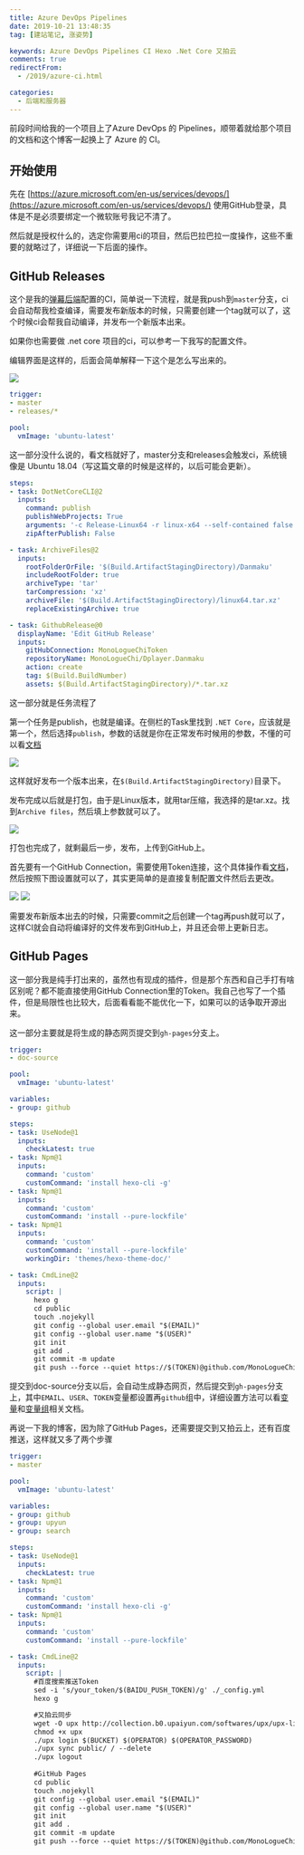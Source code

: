 ```yaml
---
title: Azure DevOps Pipelines
date: 2019-10-21 13:48:35
tag: [建站笔记, 涨姿势]

keywords: Azure DevOps Pipelines CI Hexo .Net Core 又拍云
comments: true
redirectFrom:
  - /2019/azure-ci.html

categories:
  - 后端和服务器
---
```


前段时间给我的一个项目上了Azure DevOps 的 Pipelines，顺带着就给那个项目的文档和这个博客一起换上了 Azure 的 CI。

<!-- more -->

## 开始使用

先在 [https://azure.microsoft.com/en-us/services/devops/](https://azure.microsoft.com/en-us/services/devops/) 使用GitHub登录，具体是不是必须要绑定一个微软账号我记不清了。

然后就是授权什么的，选定你需要用ci的项目，然后巴拉巴拉一度操作，这些不重要的就略过了，详细说一下后面的操作。

## GitHub Releases

这个是我的[弹幕后端](https://github.com/MonoLogueChi/Dplayer.Danmaku)配置的CI，简单说一下流程，就是我push到`master`分支，ci会自动帮我检查编译，需要发布新版本的时候，只需要创建一个tag就可以了，这个时候ci会帮我自动编译，并发布一个新版本出来。

如果你也需要做 .net core 项目的ci，可以参考一下我写的配置文件。

编辑界面是这样的，后面会简单解释一下这个是怎么写出来的。

![](./img/Snipaste_2019-10-21_10-47-48.png)

```yaml azure-pipelines.yml
trigger:
- master
- releases/*

pool:
  vmImage: 'ubuntu-latest'
```
这一部分没什么说的，看文档就好了，master分支和releases会触发ci，系统镜像是 Ubuntu 18.04（写这篇文章的时候是这样的，以后可能会更新）。

```yaml azure-pipelines.yml
steps:
- task: DotNetCoreCLI@2
  inputs:
    command: publish
    publishWebProjects: True
    arguments: '-c Release-Linux64 -r linux-x64 --self-contained false --output $(Build.ArtifactStagingDirectory)'
    zipAfterPublish: False

- task: ArchiveFiles@2
  inputs:
    rootFolderOrFile: '$(Build.ArtifactStagingDirectory)/Danmaku'
    includeRootFolder: true
    archiveType: 'tar'
    tarCompression: 'xz'
    archiveFile: '$(Build.ArtifactStagingDirectory)/linux64.tar.xz'
    replaceExistingArchive: true

- task: GithubRelease@0
  displayName: 'Edit GitHub Release'
  inputs:
    gitHubConnection: MonoLogueChiToken
    repositoryName: MonoLogueChi/Dplayer.Danmaku
    action: create
    tag: $(Build.BuildNumber)
    assets: $(Build.ArtifactStagingDirectory)/*.tar.xz

```

这一部分就是任务流程了

第一个任务是publish，也就是编译。在侧栏的Task里找到 `.NET Core`，应该就是第一个，然后选择`publish`，参数的话就是你在正常发布时候用的参数，不懂的可以看[文档](https://docs.microsoft.com/zh-cn/dotnet/core/tools/dotnet-publish)

![](./img/Snipaste_2019-10-21_11-03-35.png)

这样就好发布一个版本出来，在`$(Build.ArtifactStagingDirectory)`目录下。

发布完成以后就是打包，由于是Linux版本，就用tar压缩，我选择的是tar.xz。找到`Archive files`，然后填上参数就可以了。

![](./img/Snipaste_2019-10-21_12-02-20.png)

打包也完成了，就剩最后一步，发布，上传到GitHub上。

首先要有一个GitHub Connection，需要使用Token连接，这个具体操作看[文档](https://docs.microsoft.com/en-us/azure/devops/pipelines/library/service-endpoints?view=azure-devops&tabs=yaml#sep-github)，然后按照下图设置就可以了，其实更简单的是直接复制配置文件然后去更改。

![](./img/Snipaste_2019-10-21_14-11-22.png) ![](./img/Snipaste_2019-10-21_14-11-51.png)

需要发布新版本出去的时候，只需要commit之后创建一个tag再push就可以了，这样CI就会自动将编译好的文件发布到GitHub上，并且还会带上更新日志。

## GitHub Pages

这一部分我是纯手打出来的，虽然也有现成的插件，但是那个东西和自己手打有啥区别呢？都不能直接使用GitHub Connection里的Token。我自己也写了一个插件，但是局限性也比较大，后面看看能不能优化一下，如果可以的话争取开源出来。

这一部分主要就是将生成的静态网页提交到`gh-pages`分支上。

```yml azure-pipelines.yml
trigger:
- doc-source

pool:
  vmImage: 'ubuntu-latest'

variables:
- group: github

steps:
- task: UseNode@1
  inputs:
    checkLatest: true
- task: Npm@1
  inputs:
    command: 'custom'
    customCommand: 'install hexo-cli -g'
- task: Npm@1
  inputs:
    command: 'custom'
    customCommand: 'install --pure-lockfile'
- task: Npm@1
  inputs:
    command: 'custom'
    customCommand: 'install --pure-lockfile'
    workingDir: 'themes/hexo-theme-doc/'

- task: CmdLine@2
  inputs:
    script: |
      hexo g
      cd public
      touch .nojekyll
      git config --global user.email "$(EMAIL)"
      git config --global user.name "$(USER)"
      git init
      git add .
      git commit -m update
      git push --force --quiet https://$(TOKEN)@github.com/MonoLogueChi/Dplayer.Danmaku.git master:gh-pages

```

提交到doc-source分支以后，会自动生成静态网页，然后提交到`gh-pages`分支上，其中`EMAIL`、`USER`、`TOKEN`变量都设置再`github`组中，详细设置方法可以看[变量](https://docs.microsoft.com/en-us/azure/devops/pipelines/process/variables?view=azure-devops&tabs=yaml%2Cbatch)和[变量组](https://docs.microsoft.com/en-us/azure/devops/pipelines/library/variable-groups?view=azure-devops&tabs=yaml)相关文档。

再说一下我的博客，因为除了GitHub Pages，还需要提交到又拍云上，还有百度推送，这样就又多了两个步骤

```yml azure-pipelines.yml
trigger:
- master

pool:
  vmImage: 'ubuntu-latest'

variables:
- group: github
- group: upyun
- group: search

steps:
- task: UseNode@1
  inputs:
    checkLatest: true
- task: Npm@1
  inputs:
    command: 'custom'
    customCommand: 'install hexo-cli -g'
- task: Npm@1
  inputs:
    command: 'custom'
    customCommand: 'install --pure-lockfile'

- task: CmdLine@2
  inputs:
    script: |
      #百度搜索推送Token
      sed -i 's/your_token/$(BAIDU_PUSH_TOKEN)/g' ./_config.yml
      hexo g

      #又拍云同步
      wget -O upx http://collection.b0.upaiyun.com/softwares/upx/upx-linux-amd64-v0.2.4
      chmod +x upx
      ./upx login $(BUCKET) $(OPERATOR) $(OPERATOR_PASSWORD)
      ./upx sync public/ / --delete
      ./upx logout
      
      #GitHub Pages
      cd public
      touch .nojekyll
      git config --global user.email "$(EMAIL)"
      git config --global user.name "$(USER)"
      git init
      git add .
      git commit -m update
      git push --force --quiet https://$(TOKEN)@github.com/MonoLogueChi/blog.xxwhite.com.git master:gh-pages

```
